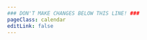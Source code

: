 ```yaml
---
### DON'T MAKE CHANGES BELOW THIS LINE! ###
pageClass: calendar
editLink: false
---
```

<!-- ### DON'T MAKE CHANGES BELOW THIS LINE! ### -->

<Calendar/>

